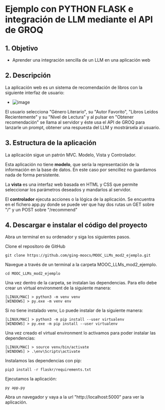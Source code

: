 # Ejemplo con PYTHON FLASK e integración de LLM mediante el API de GROQ


## 1. Objetivo

- Aprender una integración sencilla de un LLM en una aplicación web

## 2. Descripción
La aplicación web es un sistema de recomendación de libros con la siguiente interfaz de usuario:
- ![image](https://github.com/user-attachments/assets/04e4bf67-fa14-4fc1-ae83-f0990f6aba6e)

El usuario selecciona "Género Literario", su "Autor Favorito", "Libros Leídos Recientemente" y su "Nivel de Lectura" y al pulsar en "Obtener recomendación" se llama al servidor y éste usa el API de GROQ para lanzarle un prompt, obtener una respuesta del LLM y mostrársela al usuario.

## 3. Estructura de la aplicación

La aplicación sigue un patrón MVC. Modelo, Vista y Controlador. 

Esta aplicación no tiene **modelo**, que sería la representación de la información en la base de datos. En este caso por sencillez no guardamos nada de forma persistente.

La **vista** es una interfaz web basada en HTML y CSS que permite seleccionar los parámetros deseados y mandarlos al servidor.

El **controlador** ejecuta acciones o la lógica de la aplicación. Se encuentra en el fichero app.py donde se puede ver que hay dos rutas un GET sobre "/" y un POST sobre "/recommend"

## 4. Descargar e instalar el código del proyecto

Abra un terminal en su ordenador y siga los siguientes pasos.

Clone el repositoro de GitHub
```
git clone https://github.com/ging-moocs/MOOC_LLMs_mod2_ejemplo.git
```

Navegue a través de un terminal a la carpeta MOOC_LLMs_mod2_ejemplo.
```
cd MOOC_LLMs_mod2_ejemplo
```

Una vez dentro de la carpeta, se instalan las dependencias. Para ello debe crear un virtual environment de la siguiente manera:

```
[LINUX/MAC] > python3 -m venv venv
[WINDOWS] > py.exe -m venv env
```

Si no tiene instalado venv, Lo puede instalar de la siguiente manera:

```
[LINUX/MAC] > python3 -m pip install --user virtualenv
[WINDOWS] > py.exe -m pip install --user virtualenv
```

Una vez creado el virtual environment lo activamos para poder instalar las dependencias:

```
[LINUX/MAC] > source venv/bin/activate
[WINDOWS] > .\env\Scripts\activate
```

Instalamos las dependencias con pip:

```
pip3 install -r flaskr/requirements.txt 
```

Ejecutamos la aplicación:
```
py app.py
```

Abra un navegador y vaya a la url "http://localhost:5000" para ver la aplicación.



